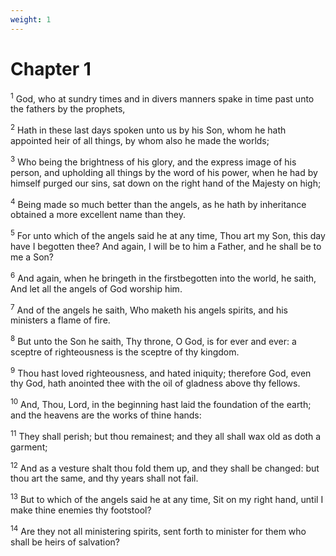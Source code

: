 ```yaml
---
weight: 1
---
```


# Chapter 1

<sup>1</sup> God, who at sundry times and in divers manners spake in time past unto the fathers by the prophets, 

<sup>2</sup> Hath in these last days spoken unto us by his Son, whom he hath appointed heir of all things, by whom also he made the worlds; 

<sup>3</sup> Who being the brightness of his glory, and the express image of his person, and upholding all things by the word of his power, when he had by himself purged our sins, sat down on the right hand of the Majesty on high; 

<sup>4</sup> Being made so much better than the angels, as he hath by inheritance obtained a more excellent name than they. 

<sup>5</sup> For unto which of the angels said he at any time, Thou art my Son, this day have I begotten thee? And again, I will be to him a Father, and he shall be to me a Son? 

<sup>6</sup> And again, when he bringeth in the firstbegotten into the world, he saith, And let all the angels of God worship him. 

<sup>7</sup> And of the angels he saith, Who maketh his angels spirits, and his ministers a flame of fire. 

<sup>8</sup> But unto the Son he saith, Thy throne, O God, is for ever and ever: a sceptre of righteousness is the sceptre of thy kingdom. 

<sup>9</sup> Thou hast loved righteousness, and hated iniquity; therefore God, even thy God, hath anointed thee with the oil of gladness above thy fellows. 

<sup>10</sup> And, Thou, Lord, in the beginning hast laid the foundation of the earth; and the heavens are the works of thine hands: 

<sup>11</sup> They shall perish; but thou remainest; and they all shall wax old as doth a garment; 

<sup>12</sup> And as a vesture shalt thou fold them up, and they shall be changed: but thou art the same, and thy years shall not fail. 

<sup>13</sup> But to which of the angels said he at any time, Sit on my right hand, until I make thine enemies thy footstool? 

<sup>14</sup> Are they not all ministering spirits, sent forth to minister for them who shall be heirs of salvation? 



